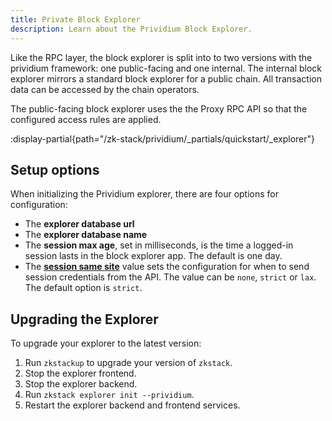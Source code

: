 ```yaml
---
title: Private Block Explorer
description: Learn about the Prividium Block Explorer.
---
```


Like the RPC layer, the block explorer is split into to two versions with the prividium framework:
one public-facing and one internal.
The internal block explorer mirrors a standard block explorer for a public chain.
All transaction data can be accessed by the chain operators.

The public-facing block explorer uses the the Proxy RPC API so that the configured access rules are applied.

:display-partial{path="/zk-stack/prividium/_partials/quickstart/_explorer"}

## Setup options

When initializing the Prividium explorer,
there are four options for configuration:

- The **explorer database url**
- The **explorer database name**
- The **session max age**, set in milliseconds, is the time a logged-in session lasts in the block explorer app.
  The default is one day.
- The [**session same site**](https://developer.mozilla.org/en-US/docs/Web/HTTP/Reference/Headers/Set-Cookie#samesitesamesite-value) value
  sets the configuration for when to send session credentials from the API.
  The value can be `none`, `strict` or `lax`.
  The default option is `strict`.

## Upgrading the Explorer

To upgrade your explorer to the latest version:

1. Run `zkstackup` to upgrade your version of `zkstack`.
1. Stop the explorer frontend.
1. Stop the explorer backend.
1. Run `zkstack explorer init --prividium`.
1. Restart the explorer backend and frontend services.

